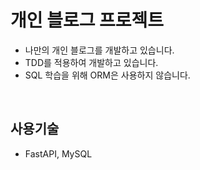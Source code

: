 # 개인 블로그 프로젝트
- 나만의 개인 블로그를 개발하고 있습니다.
- TDD를 적용하여 개발하고 있습니다.
- SQL 학습을 위해 ORM은 사용하지 않습니다.

<br>

## 사용기술
- FastAPI, MySQL
